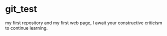 # git_test
my first repository and my first web page, I await your constructive criticism to continue learning.
